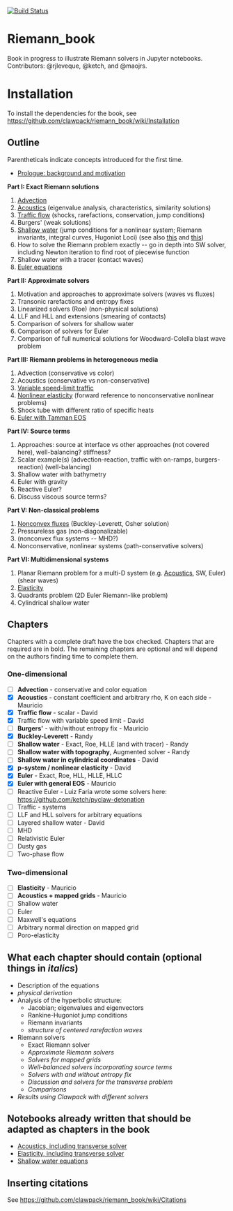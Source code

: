 [![Build Status](https://travis-ci.org/clawpack/riemann_book.svg?branch=master)](https://travis-ci.org/clawpack/riemann_book)

# Riemann_book
Book in progress to illustrate Riemann solvers in Jupyter notebooks.
Contributors: @rjleveque, @ketch, and @maojrs.

# Installation
To install the dependencies for the book, see https://github.com/clawpack/riemann_book/wiki/Installation

## Outline
Parentheticals indicate concepts introduced for the first time.

- [Prologue: background and motivation](https://github.com/clawpack/riemann_book/wiki/Introductory-notebook-outline)

**Part I: Exact Riemann solutions**
1. [Advection](https://github.com/clawpack/riemann_book/blob/master/Advection.ipynb)
1. [Acoustics](https://github.com/clawpack/riemann_book/blob/master/Acoustics.ipynb) (eigenvalue analysis, characteristics, similarity solutions)
2. [Traffic flow](https://github.com/clawpack/riemann_book/blob/master/Traffic_flow.ipynb) (shocks, rarefactions, conservation, jump conditions)
3. Burgers' (weak solutions)
4. [Shallow water](https://github.com/clawpack/riemann_book/blob/master/Shallow_tracer.ipynb) (jump conditions for a nonlinear system; Riemann invariants, integral curves, Hugoniot Loci) (see also [this](http://nbviewer.jupyter.org/url/faculty.washington.edu/rjl/notebooks/shallow/SW_riemann_tester.ipynb) and [this](http://nbviewer.jupyter.org/gist/rjleveque/8994740))
5. How to solve the Riemann problem exactly -- go in depth into SW solver, including Newton iteration to find root of piecewise function
5. Shallow water with a tracer (contact waves)
5. [Euler equations](https://github.com/clawpack/riemann_book/blob/master/Euler_equations.ipynb)

**Part II: Approximate solvers**
1. Motivation and approaches to approximate solvers (waves vs fluxes)
1. Transonic rarefactions and entropy fixes
2. Linearized solvers (Roe) (non-physical solutions)
3. LLF and HLL and extensions (smearing of contacts)
4. Comparison of solvers for shallow water
5. Comparison of solvers for Euler
6. Comparison of full numerical solutions for Woodward-Colella blast wave problem

**Part III: Riemann problems in heterogeneous media**
1. Advection (conservative vs color)
1. Acoustics (conservative vs non-conservative)
2. [Variable speed-limit traffic](https://github.com/clawpack/riemann_book/blob/master/Traffic_variable_speed.ipynb)
3. [Nonlinear elasticity](https://github.com/clawpack/riemann_book/blob/master/Nonlinear_elasticity.ipynb) (forward reference to nonconservative nonlinear problems)
4. Shock tube with different ratio of specific heats
7. [Euler with Tamman EOS](https://github.com/clawpack/riemann_book/blob/master/Euler_equations_TammannEOS.ipynb)


**Part IV: Source terms**
1. Approaches: source at interface vs other approaches (not covered here), well-balancing? stiffness?
1. Scalar example(s) (advection-reaction, traffic with on-ramps, burgers-reaction) (well-balancing)
1. Shallow water with bathymetry
2. Euler with gravity
3. Reactive Euler?
4. Discuss viscous source terms?

**Part V: Non-classical problems**
1. [Nonconvex fluxes](https://github.com/clawpack/riemann_book/blob/master/Nonconvex_Scalar_Osher_Solution.ipynb) (Buckley-Leverett, Osher solution)
2. Pressureless gas (non-diagonalizable)
3. (nonconvex flux systems -- MHD?)
4. Nonconservative, nonlinear systems (path-conservative solvers)

**Part VI: Multidimensional systems**
1. Planar Riemann problem for a multi-D system (e.g. [Acoustics](http://nbviewer.jupyter.org/github/maojrs/ipynotebooks/blob/master/acoustics_riemann.ipynb), SW, Euler) (shear waves)
2. [Elasticity](http://nbviewer.jupyter.org/github/maojrs/ipynotebooks/blob/master/elasticity_riemann.ipynb)
3. Quadrants problem (2D Euler Riemann-like problem)
3. Cylindrical shallow water



## Chapters
Chapters with a complete draft have the box checked.  Chapters that are required are in bold.  The remaining chapters are optional and will depend on the authors finding time to complete them.

### One-dimensional

- [ ] **Advection** - conservative and color equation
- [x] **Acoustics** - constant coefficient and arbitrary rho, K on each side - Mauricio
- [x] **Traffic flow** - scalar - David
- [x] Traffic flow with variable speed limit - David
- [ ] **Burgers'** - with/without entropy fix - Mauricio
- [x] **Buckley-Leverett** - Randy
- [ ] **Shallow water** - Exact, Roe, HLLE  (and with tracer) - Randy
- [ ] **Shallow water with topography**, Augmented solver - Randy
- [ ] **Shallow water in cylindrical coordinates** - David
- [x] **p-system / nonlinear elasticity** - David
- [x] **Euler** - Exact, Roe, HLL, HLLE, HLLC 
- [x] **Euler with general EOS** - Mauricio
- [ ] Reactive Euler - Luiz Faria wrote some solvers here: https://github.com/ketch/pyclaw-detonation
- [ ] Traffic - systems
- [ ] LLF and HLL solvers for arbitrary equations
- [ ] Layered shallow water - David
- [ ] MHD
- [ ] Relativistic Euler
- [ ] Dusty gas
- [ ] Two-phase flow

### Two-dimensional

- [ ] **Elasticity** - Mauricio
- [ ] **Acoustics + mapped grids** - Mauricio
- [ ] Shallow water
- [ ] Euler
- [ ] Maxwell's equations
- [ ] Arbitrary normal direction on mapped grid
- [ ] Poro-elasticity

## What each chapter should contain (optional things in *italics*)
- Description of the equations 
- *physical derivation*
- Analysis of the hyperbolic structure: 
	- Jacobian; eigenvalues and eigenvectors
	- Rankine-Hugoniot jump conditions
	- Riemann invariants
	- *structure of centered rarefaction waves*
- Riemann solvers
	- Exact Riemann solver
	- *Approximate Riemann solvers*
	- *Solvers for mapped grids*
	- *Well-balanced solvers incorporating source terms*
	- *Solvers with and without entropy fix*
	- *Discussion and solvers for the transverse problem*
	- *Comparisons*
- *Results using Clawpack with different solvers*

## Notebooks already written that should be adapted as chapters in the book
- [Acoustics, including transverse solver](http://nbviewer.ipython.org/github/maojrs/ipynotebooks/blob/master/acoustics_riemann.ipynb)
- [Elasticity, including transverse solver](http://nbviewer.ipython.org/github/maojrs/ipynotebooks/blob/master/elasticity_riemann.ipynb)
- [Shallow water equations](http://nbviewer.ipython.org/url/faculty.washington.edu/rjl/notebooks/shallow/SW_riemann_tester.ipynb)


## Inserting citations
See https://github.com/clawpack/riemann_book/wiki/Citations
